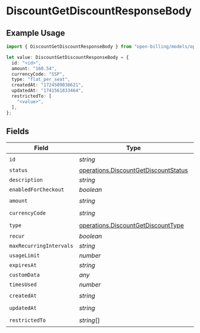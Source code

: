# DiscountGetDiscountResponseBody

## Example Usage

```typescript
import { DiscountGetDiscountResponseBody } from "open-billing/models/operations";

let value: DiscountGetDiscountResponseBody = {
  id: "<id>",
  amount: "160.54",
  currencyCode: "SSP",
  type: "flat_per_seat",
  createdAt: "1724509038621",
  updatedAt: "1741561833464",
  restrictedTo: [
    "<value>",
  ],
};
```

## Fields

| Field                                                                                        | Type                                                                                         | Required                                                                                     | Description                                                                                  |
| -------------------------------------------------------------------------------------------- | -------------------------------------------------------------------------------------------- | -------------------------------------------------------------------------------------------- | -------------------------------------------------------------------------------------------- |
| `id`                                                                                         | *string*                                                                                     | :heavy_check_mark:                                                                           | N/A                                                                                          |
| `status`                                                                                     | [operations.DiscountGetDiscountStatus](../../models/operations/discountgetdiscountstatus.md) | :heavy_minus_sign:                                                                           | N/A                                                                                          |
| `description`                                                                                | *string*                                                                                     | :heavy_minus_sign:                                                                           | N/A                                                                                          |
| `enabledForCheckout`                                                                         | *boolean*                                                                                    | :heavy_minus_sign:                                                                           | N/A                                                                                          |
| `amount`                                                                                     | *string*                                                                                     | :heavy_check_mark:                                                                           | N/A                                                                                          |
| `currencyCode`                                                                               | *string*                                                                                     | :heavy_check_mark:                                                                           | N/A                                                                                          |
| `type`                                                                                       | [operations.DiscountGetDiscountType](../../models/operations/discountgetdiscounttype.md)     | :heavy_check_mark:                                                                           | N/A                                                                                          |
| `recur`                                                                                      | *boolean*                                                                                    | :heavy_minus_sign:                                                                           | N/A                                                                                          |
| `maxRecurringIntervals`                                                                      | *string*                                                                                     | :heavy_minus_sign:                                                                           | N/A                                                                                          |
| `usageLimit`                                                                                 | *number*                                                                                     | :heavy_minus_sign:                                                                           | N/A                                                                                          |
| `expiresAt`                                                                                  | *string*                                                                                     | :heavy_minus_sign:                                                                           | N/A                                                                                          |
| `customData`                                                                                 | *any*                                                                                        | :heavy_minus_sign:                                                                           | N/A                                                                                          |
| `timesUsed`                                                                                  | *number*                                                                                     | :heavy_minus_sign:                                                                           | N/A                                                                                          |
| `createdAt`                                                                                  | *string*                                                                                     | :heavy_check_mark:                                                                           | N/A                                                                                          |
| `updatedAt`                                                                                  | *string*                                                                                     | :heavy_check_mark:                                                                           | N/A                                                                                          |
| `restrictedTo`                                                                               | *string*[]                                                                                   | :heavy_check_mark:                                                                           | N/A                                                                                          |